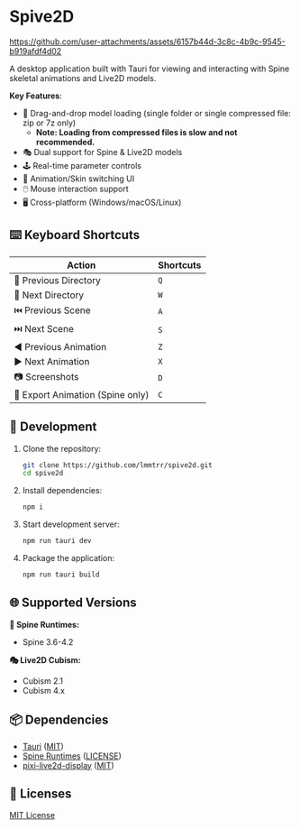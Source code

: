 # Spive2D

https://github.com/user-attachments/assets/6157b44d-3c8c-4b9c-9545-b919afdf4d02

A desktop application built with Tauri for viewing and interacting with Spine skeletal animations and Live2D models.

**Key Features**:

- 📂 Drag-and-drop model loading (single folder or single compressed file: zip or 7z only)
  - **Note: Loading from compressed files is slow and not recommended.**
- 🎭 Dual support for Spine & Live2D models
- 🕹️ Real-time parameter controls
- 🎨 Animation/Skin switching UI
- 🖱️ Mouse interaction support
- 🖥️ Cross-platform (Windows/macOS/Linux)

## ⌨️ Keyboard Shortcuts

| Action                           | Shortcuts |
| -------------------------------- | --------- |
| 📂 Previous Directory            | `Q`       |
| 📁 Next Directory                | `W`       |
| ⏮️ Previous Scene                | `A`       |
| ⏭️ Next Scene                    | `S`       |
| ◀️ Previous Animation            | `Z`       |
| ▶️ Next Animation                | `X`       |
| 📷 Screenshots                   | `D`       |
| 💾 Export Animation (Spine only) | `C`       |

## 🚀 Development

1. Clone the repository:

   ```bash
   git clone https://github.com/lmmtrr/spive2d.git
   cd spive2d
   ```

2. Install dependencies:

   ```bash
   npm i
   ```

3. Start development server:

   ```bash
   npm run tauri dev
   ```

4. Package the application:

   ```bash
   npm run tauri build
   ```

## 🌐 Supported Versions

**🦴 Spine Runtimes:**

- Spine 3.6-4.2

**🎭 Live2D Cubism:**

- Cubism 2.1
- Cubism 4.x

## 📦 Dependencies

- [Tauri](https://github.com/tauri-apps/tauri) ([MIT](https://github.com/tauri-apps/tauri/blob/dev/LICENSE_MIT))
- [Spine Runtimes](https://github.com/EsotericSoftware/spine-runtimes) ([LICENSE](https://github.com/EsotericSoftware/spine-runtimes/blob/master/LICENSE))
- [pixi-live2d-display](https://github.com/guansss/pixi-live2d-display) ([MIT](https://github.com/guansss/pixi-live2d-display/blob/master/LICENSE))

## 📄 Licenses

[MIT License](https://github.com/lmmtrr/spive2d/blob/main/LICENSE)
